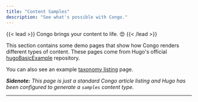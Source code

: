 ```yaml
---
title: "Content Samples"
description: "See what's possible with Congo."
---
```


{{< lead >}}
Congo brings your content to life. :heart_eyes:
{{< /lead >}}

This section contains some demo pages that show how Congo renders different types of content. These pages come from Hugo's official [hugoBasicExample](https://github.com/gohugoio/hugoBasicExample) repository.

You can also see an example [taxonomy listing](/tags/) page.

_**Sidenote:** This page is just a standard Congo article listing and Hugo has been configured to generate a `samples` content type._

---
